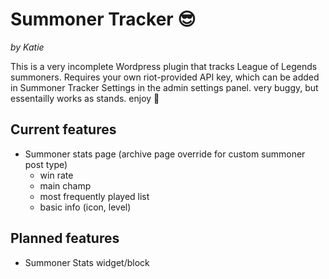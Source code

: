 # Summoner Tracker 😎
*by Katie*

This is a very incomplete Wordpress plugin that tracks League of Legends summoners. Requires your own riot-provided API key, which can be added in Summoner Tracker Settings in the admin settings panel. very buggy, but essentailly works as stands. enjoy 🐛

## Current features

* Summoner stats page (archive page override for custom summoner post type)
  * win rate
  * main champ
  * most frequently played list
  * basic info (icon, level)

## Planned features

* Summoner Stats widget/block
